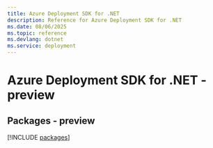 ```yaml
---
title: Azure Deployment SDK for .NET
description: Reference for Azure Deployment SDK for .NET
ms.date: 08/06/2025
ms.topic: reference
ms.devlang: dotnet
ms.service: deployment
---
```

# Azure Deployment SDK for .NET - preview
## Packages - preview
[!INCLUDE [packages](deployment-index.md)]